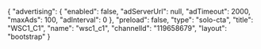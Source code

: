 {
    "advertising": {
        "enabled": false,
        "adServerUrl": null,
        "adTimeout": 2000,
        "maxAds": 100,
        "adInterval": 0
    },
    "preload": false,
    "type": "solo-cta",
    "title": "WSC1_C1",
    "name": "wsc1_c1",
    "channelId": "119658679",
    "layout": "bootstrap"
}